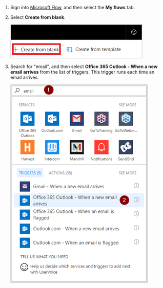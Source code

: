 1. Sign into [Microsoft Flow](https://flow.microsoft.com), and then select the **My flows** tab.
2. Select **Create from blank**.
   
    ![blank flow](media/email-triggers/email-triggers-create-blank.png)
3. Search for "email", and then select **Office 365 Outlook - When a new email arrives** from the list of triggers. This trigger runs each time an email arrives.
   
    ![search for email](media/email-triggers/email-triggers-1.png)

